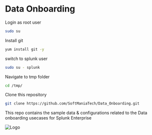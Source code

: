 # Data Onboarding 

Login as root user 
```bash
sudo su
```
Install git
```bash
yum install git -y
```

switch to splunk user
```bash
sudo su - splunk
```
Navigate to tmp folder
```bash
cd /tmp/
```
Clone this repository
```bash
git clone https://github.com/SoftManiaTech/Data_Onboarding.git
```

This repo contains the sample data & configurations related to the Data onboarding usecases for Splunk Enterprise


![Logo](https://splunk.softmania.in/orglogo?date=1700930997575)
